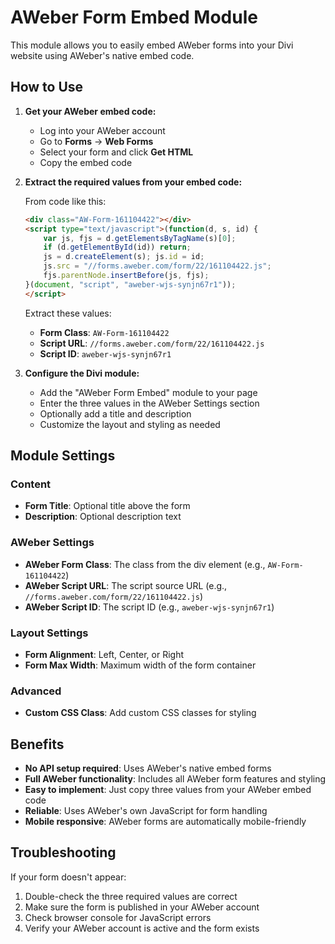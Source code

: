 # AWeber Form Embed Module

This module allows you to easily embed AWeber forms into your Divi website using AWeber's native embed code.

## How to Use

1. **Get your AWeber embed code:**
   - Log into your AWeber account
   - Go to **Forms** → **Web Forms**
   - Select your form and click **Get HTML**
   - Copy the embed code

2. **Extract the required values from your embed code:**
   
   From code like this:
   ```html
   <div class="AW-Form-161104422"></div>
   <script type="text/javascript">(function(d, s, id) {
       var js, fjs = d.getElementsByTagName(s)[0];
       if (d.getElementById(id)) return;
       js = d.createElement(s); js.id = id;
       js.src = "//forms.aweber.com/form/22/161104422.js";
       fjs.parentNode.insertBefore(js, fjs);
   }(document, "script", "aweber-wjs-synjn67r1"));
   </script>
   ```

   Extract these values:
   - **Form Class**: `AW-Form-161104422`
   - **Script URL**: `//forms.aweber.com/form/22/161104422.js`
   - **Script ID**: `aweber-wjs-synjn67r1`

3. **Configure the Divi module:**
   - Add the "AWeber Form Embed" module to your page
   - Enter the three values in the AWeber Settings section
   - Optionally add a title and description
   - Customize the layout and styling as needed

## Module Settings

### Content
- **Form Title**: Optional title above the form
- **Description**: Optional description text

### AWeber Settings
- **AWeber Form Class**: The class from the div element (e.g., `AW-Form-161104422`)
- **AWeber Script URL**: The script source URL (e.g., `//forms.aweber.com/form/22/161104422.js`)
- **AWeber Script ID**: The script ID (e.g., `aweber-wjs-synjn67r1`)

### Layout Settings
- **Form Alignment**: Left, Center, or Right
- **Form Max Width**: Maximum width of the form container

### Advanced
- **Custom CSS Class**: Add custom CSS classes for styling

## Benefits

- **No API setup required**: Uses AWeber's native embed forms
- **Full AWeber functionality**: Includes all AWeber form features and styling
- **Easy to implement**: Just copy three values from your AWeber embed code
- **Reliable**: Uses AWeber's own JavaScript for form handling
- **Mobile responsive**: AWeber forms are automatically mobile-friendly

## Troubleshooting

If your form doesn't appear:
1. Double-check the three required values are correct
2. Make sure the form is published in your AWeber account
3. Check browser console for JavaScript errors
4. Verify your AWeber account is active and the form exists
